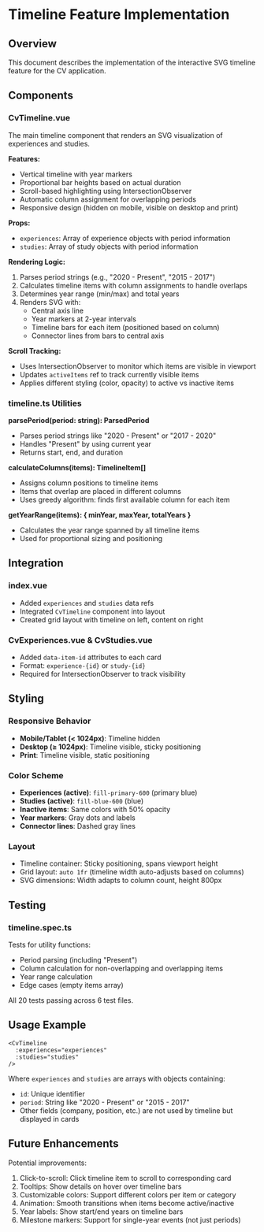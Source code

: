 # Timeline Feature Implementation

## Overview
This document describes the implementation of the interactive SVG timeline feature for the CV application.

## Components

### CvTimeline.vue
The main timeline component that renders an SVG visualization of experiences and studies.

**Features:**
- Vertical timeline with year markers
- Proportional bar heights based on actual duration
- Scroll-based highlighting using IntersectionObserver
- Automatic column assignment for overlapping periods
- Responsive design (hidden on mobile, visible on desktop and print)

**Props:**
- `experiences`: Array of experience objects with period information
- `studies`: Array of study objects with period information

**Rendering Logic:**
1. Parses period strings (e.g., "2020 - Present", "2015 - 2017")
2. Calculates timeline items with column assignments to handle overlaps
3. Determines year range (min/max) and total years
4. Renders SVG with:
   - Central axis line
   - Year markers at 2-year intervals
   - Timeline bars for each item (positioned based on column)
   - Connector lines from bars to central axis

**Scroll Tracking:**
- Uses IntersectionObserver to monitor which items are visible in viewport
- Updates `activeItems` ref to track currently visible items
- Applies different styling (color, opacity) to active vs inactive items

### timeline.ts Utilities

**parsePeriod(period: string): ParsedPeriod**
- Parses period strings like "2020 - Present" or "2017 - 2020"
- Handles "Present" by using current year
- Returns start, end, and duration

**calculateColumns(items): TimelineItem[]**
- Assigns column positions to timeline items
- Items that overlap are placed in different columns
- Uses greedy algorithm: finds first available column for each item

**getYearRange(items): { minYear, maxYear, totalYears }**
- Calculates the year range spanned by all timeline items
- Used for proportional sizing and positioning

## Integration

### index.vue
- Added `experiences` and `studies` data refs
- Integrated `CvTimeline` component into layout
- Created grid layout with timeline on left, content on right

### CvExperiences.vue & CvStudies.vue
- Added `data-item-id` attributes to each card
- Format: `experience-{id}` or `study-{id}`
- Required for IntersectionObserver to track visibility

## Styling

### Responsive Behavior
- **Mobile/Tablet (< 1024px)**: Timeline hidden
- **Desktop (≥ 1024px)**: Timeline visible, sticky positioning
- **Print**: Timeline visible, static positioning

### Color Scheme
- **Experiences (active)**: `fill-primary-600` (primary blue)
- **Studies (active)**: `fill-blue-600` (blue)
- **Inactive items**: Same colors with 50% opacity
- **Year markers**: Gray dots and labels
- **Connector lines**: Dashed gray lines

### Layout
- Timeline container: Sticky positioning, spans viewport height
- Grid layout: `auto 1fr` (timeline width auto-adjusts based on columns)
- SVG dimensions: Width adapts to column count, height 800px

## Testing

### timeline.spec.ts
Tests for utility functions:
- Period parsing (including "Present")
- Column calculation for non-overlapping and overlapping items
- Year range calculation
- Edge cases (empty items array)

All 20 tests passing across 6 test files.

## Usage Example

```vue
<CvTimeline 
  :experiences="experiences" 
  :studies="studies" 
/>
```

Where `experiences` and `studies` are arrays with objects containing:
- `id`: Unique identifier
- `period`: String like "2020 - Present" or "2015 - 2017"
- Other fields (company, position, etc.) are not used by timeline but displayed in cards

## Future Enhancements

Potential improvements:
1. Click-to-scroll: Click timeline item to scroll to corresponding card
2. Tooltips: Show details on hover over timeline bars
3. Customizable colors: Support different colors per item or category
4. Animation: Smooth transitions when items become active/inactive
5. Year labels: Show start/end years on timeline bars
6. Milestone markers: Support for single-year events (not just periods)
